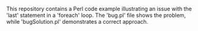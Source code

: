 This repository contains a Perl code example illustrating an issue with the 'last' statement in a 'foreach' loop. The 'bug.pl' file shows the problem, while 'bugSolution.pl' demonstrates a correct approach.